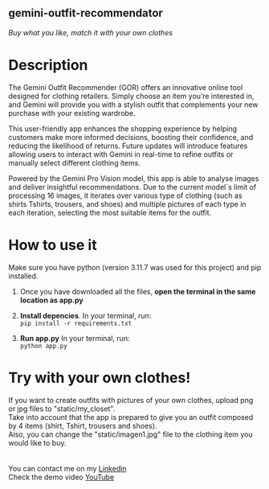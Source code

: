 ## gemini-outfit-recommendator
_Buy what you like, match it with your own clothes_

# Description
The Gemini Outfit Recommender (GOR) offers an innovative online tool designed for clothing retailers. Simply choose an item you’re interested in, and Gemini will provide you with a stylish outfit that complements your new purchase with your existing wardrobe.

This user-friendly app enhances the shopping experience by helping customers make more informed decisions, boosting their confidence, and reducing the likelihood of returns. Future updates will introduce features allowing users to interact with Gemini in real-time to refine outfits or manually select different clothing items.

Powered by the Gemini Pro Vision model, this app is able to analyse images and deliver insightful recommendations.  Due to the current model´s limit of processing 16 images, it iterates over various type of clothing (such as shirts Tshirts, trousers, and shoes) and multiple pictures of each type in each iteration, selecting the most suitable items for the outfit.

# How to use it
Make sure you have python (version 3.11.7 was used for this project) and pip installed.<br>
1) Once you have downloaded all the files, **open the terminal in the same location as app.py**

2) **Install depencies**. In your terminal, run:<br>
```pip install -r requirements.txt```

4) **Run app.py** In your terminal, run:<br>
```python app.py```

# Try with your own clothes!
If you want to create outfits with pictures of your own clothes, upload png or jpg files to "static/my_closet".<br>
Take into account that the app is prepared to give you an outfit composed by 4 items (shirt, Tshirt, trousers and shoes).<br>
Also, you can change the "static/imagen1.jpg" file to the clothing item you would like to buy.
<br><br><br>
You can contact me on my [Linkedin](https://www.linkedin.com/in/javier-de-juan-portela/?locale=en_US)<br>
Check the demo video [YouTube](https://www.youtube.com/watch?v=4fN7KtNrWFw)
